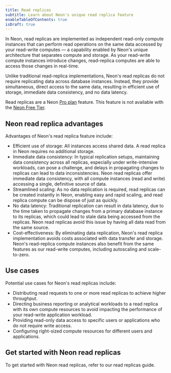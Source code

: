 ```yaml
---
title: Read replicas
subtitle: Learn about Neon's unique read replica feature
enableTableOfContents: true
isDraft: true
---
```


In Neon, read replicas are implemented as independent read-only compute instances that can perform read operations on the same data accessed by your read-write computes — a capability enabled by Neon's unique architecture that separates compute and storage. As your read-write compute instances introduce changes, read-replica computes are able to access those changes in real-time.

Unlike traditional read-replica implementations, Neon's read replicas do not require replicating data across database instances. Instead, they provide simultaneous, direct access to the same data, resulting in efficient use of storage, immediate data consistency, and no data latency.

Read replicas are a Neon [Pro plan](/docs/introduction/pro-plan) feature. This feature is not available with the [Neon Free Tier](/docs/introduction/free-tier).

## Neon read replica advantages

Advantages of Neon's read replica feature include:

- Efficient use of storage: All instances access shared data. A read replica in Neon requires no additional storage.
- Immediate data consistency: In typical replication setups, maintaining data consistency across all replicas, especially under write-intensive workloads, can pose a challenge, and delays in propagating changes to replicas can lead to data inconsistencies. Neon read replicas offer immediate data consistency, with all compute instances (read and write) accessing a single, definitive source of data.
- Streamlined scaling: As no data replication is required, read replicas can be created instantly in Neon, enabling easy and rapid scaling, and read replica compute can be dispose of just as quickly.
- No data latency: Traditional replication can result in data latency, due to the time taken to propagate changes from a primary database instance to its replicas, which could lead to stale data being accessed from the replicas. Neon read replicas avoid this issue by having all data read from the same source.
- Cost-effectiveness: By eliminating data replication, Neon's read replica implementation avoids costs associated with data transfer and storage. Neon's read-replica compute instances also benefit from the same features as our read-write computes, including autoscaling and scale-to-zero.

## Use cases

Potential use cases for Neon's read replicas include:

- Distributing read requests to one or more read replicas to achieve higher throughput.
- Directing business reporting or analytical workloads to a read replica with its own compute resources to avoid impacting the performance of your read-write application workload.
- Providing read-only data access to specific users or applications who do not require write access.
- Configuring right-sized compute resources for different users and applications.

## Get started with Neon read replicas

To get started with Neon read replicas, refer to our read replicas guide.
